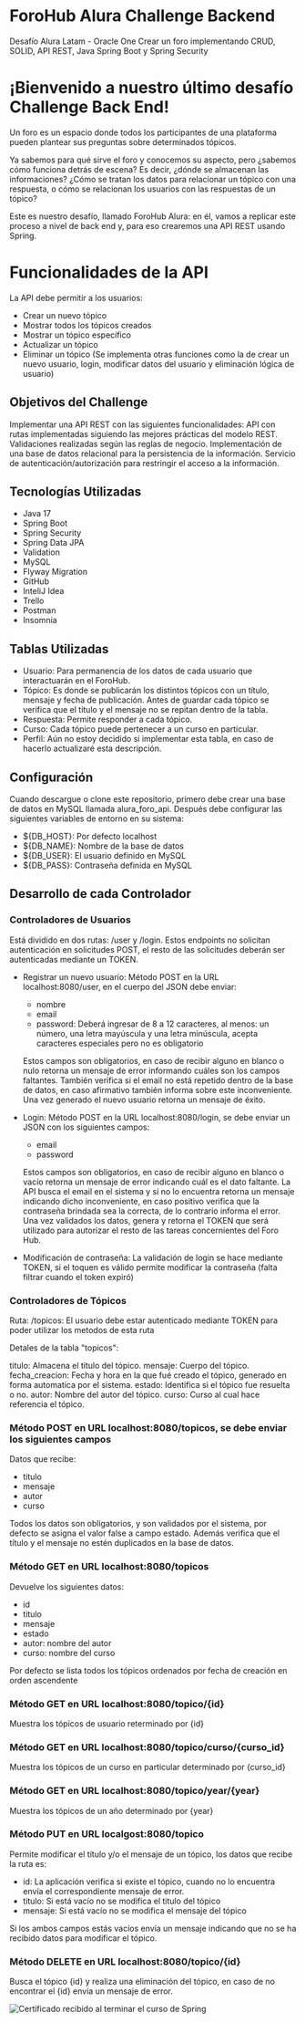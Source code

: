 # ForoHub Alura Challenge Backend
Desafío Alura Latam - Oracle One
Crear un foro implementando CRUD, SOLID, API REST, Java Spring Boot y Spring Security

# ¡Bienvenido a nuestro último desafío Challenge Back End!

Un foro es un espacio donde todos los participantes de una plataforma pueden plantear sus preguntas sobre determinados tópicos.

Ya sabemos para qué sirve el foro y conocemos su aspecto, pero ¿sabemos cómo funciona detrás de escena? Es decir, ¿dónde se almacenan las informaciones? ¿Cómo se tratan los datos para relacionar un tópico con una respuesta, o cómo se relacionan los usuarios con las respuestas de un tópico?

Este es nuestro desafío, llamado ForoHub Alura: en él, vamos a replicar este proceso a nivel de back end y, para eso crearemos una API REST usando Spring.

# Funcionalidades de la API
La API debe permitir a los usuarios:

- Crear un nuevo tópico
- Mostrar todos los tópicos creados
- Mostrar un tópico específico
- Actualizar un tópico
- Eliminar un tópico
(Se implementa otras funciones como la de crear un nuevo usuario, login, modificar datos del usuario y eliminación lógica de usuario)

## Objetivos del Challenge
Implementar una API REST con las siguientes funcionalidades:
API con rutas implementadas siguiendo las mejores prácticas del modelo REST.
Validaciones realizadas según las reglas de negocio.
Implementación de una base de datos relacional para la persistencia de la información.
Servicio de autenticación/autorización para restringir el acceso a la información.

## Tecnologías Utilizadas

- Java 17
- Spring Boot
- Spring Security
- Spring Data JPA
- Validation
- MySQL
- Flyway Migration
- GitHub
- InteliJ Idea
- Trello
- Postman
- Insomnia

## Tablas Utilizadas 

- Usuario: Para permanencia de los datos de cada usuario que interactuarán en el ForoHub.
- Tópico: Es donde se publicarán los distintos tópicos con un título, mensaje y fecha de publicación. Antes de guardar cada tópico se verifica que el título y el mensaje no se repitan dentro de la tabla.
- Respuesta: Permite responder a cada tópico.
- Curso: Cada tópico puede pertenecer a un curso en particular.
- Perfil: Aún no estoy decidido si implementar esta tabla, en caso de hacerlo actualizaré esta descripción.

## Configuración
Cuando descargue o clone este repositorio, primero debe crear una base de datos en MySQL llamada alura_foro_api. Después debe configurar las siguientes variables de entorno en su sistema:

- ${DB_HOST}: Por defecto localhost
- ${DB_NAME}: Nombre de la base de datos
- ${DB_USER}: El usuario definido en MySQL
- ${DB_PASS}: Contraseña definida en MySQL

## Desarrollo de cada Controlador

### Controladores de Usuarios

Está dividido en dos rutas: /user y /login. Estos endpoints no solicitan autenticación en solicitudes POST, el resto de las solicitudes deberán ser autenticadas mediante un TOKEN.

- Registrar un nuevo usuario: Método POST en la URL localhost:8080/user, en el cuerpo del JSON debe enviar:
  - nombre
  - email
  - password: Deberá ingresar de 8 a 12 caracteres, al menos: un número, una letra mayúscula y una letra minúscula, acepta caracteres especiales pero no es obligatorio 
  
  Estos campos son obligatorios, en caso de recibir alguno en blanco o nulo retorna un mensaje de error informando cuáles son los campos faltantes. También verifica si el email no está repetido dentro de la base de datos, en caso afirmativo también informa sobre este inconveniente. Una vez generado el nuevo usuario retorna un mensaje de éxito.

- Login: Método POST en la URL localhost:8080/login, se debe enviar un JSON con los siguientes campos:
  - email
  - password
  
  Estos campos son obligatorios, en caso de recibir alguno en blanco o vacío retorna un mensaje de error indicando cuál es el dato faltante. La API busca el email en el sistema y si no lo encuentra retorna un mensaje indicando dicho inconveniente, en caso positivo verifica que la contraseña brindada sea la correcta, de lo contrario informa el error. Una vez validados los datos, genera y retorna el TOKEN que será utilizado para autorizar el resto de las tareas concernientes del Foro Hub.

- Modificación de contraseña: La validación de login se hace mediante TOKEN, si el toquen es válido permite modificar la contraseña
(falta filtrar cuando el token expiró)

### Controladores de Tópicos

Ruta: /topicos: El usuario debe estar autenticado mediante TOKEN para poder utilizar los metodos de esta ruta

Detales de la tabla "topicos":

titulo: Almacena el título del tópico.
mensaje: Cuerpo del tópico.
fecha_creacion: Fecha y hora en la que fué creado el tópico, generado en forma automatica por el sistema.
estado: Identifica si el tópico fue resuelta o no.
autor: Nombre del autor del tópico.
curso: Curso al cual hace referencia el tópico.

### Método POST en URL localhost:8080/topicos, se debe enviar los siguientes campos

Datos que recibe:
- titulo
- mensaje
- autor
- curso


Todos los datos son obligatorios, y son validados por el sistema, por defecto se asigna el valor false a campo estado. Además verifica que el título y el mensaje no estén duplicados en la base de datos.

### Método GET en URL localhost:8080/topicos
Devuelve los siguientes datos:
- id
- titulo
- mensaje
- estado
- autor: nombre del autor
- curso: nombre del curso

Por defecto se lista todos los tópicos ordenados por fecha de creación en orden ascendente

### Método GET en URL localhost:8080/topico/{id}
Muestra los tópicos de usuario reterminado por {id}

### Método GET en URL localhost:8080/topico/curso/{curso_id}
Muestra los tópicos de un curso en particular determinado por {curso_id}

### Método GET en URL localhost:8080/topico/year/{year}
Muestra los tópicos de un año determinado por {year}

### Método PUT en URL localgost:8080/topico
Permite modificar el título y/o el mensaje de un tópico, los datos que recibe la ruta es:
- id: La aplicación verifica si existe el tópico, cuando no lo encuentra envía el correspondiente mensaje de error.
- titulo: Si está vacío no se modifica el titulo del tópico
- mensaje: Si está vacío no se modifica el mensaje del tópico

Si los ambos campos estás vacíos envía un mensaje indicando que no se ha recibido datos para modificar el tópico.

### Método DELETE en URL localhost:8080/topico/{id}
Busca el tópico {id} y realiza una eliminación del tópico, en caso de no encontrar el {id} envía un mensaje de error.


<img alt="Certificado recibido al terminar el curso de Spring" src="../img/Badge-Spring.png" title="Certificado Alura"/>